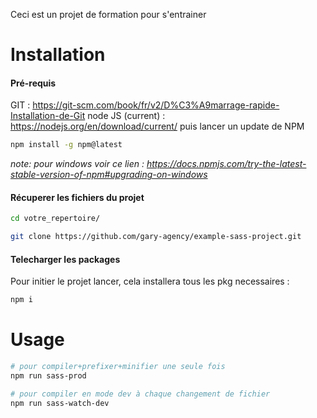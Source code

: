 Ceci est un projet de formation pour s'entrainer


# Installation
#### Pré-requis
GIT : https://git-scm.com/book/fr/v2/D%C3%A9marrage-rapide-Installation-de-Git
node JS (current) : https://nodejs.org/en/download/current/
puis lancer un update de NPM
```bash
npm install -g npm@latest
```
*note: pour windows voir ce lien : https://docs.npmjs.com/try-the-latest-stable-version-of-npm#upgrading-on-windows*
#### Récuperer les fichiers du projet
```bash
cd votre_repertoire/

git clone https://github.com/gary-agency/example-sass-project.git
```
#### Telecharger les packages
Pour initier le projet lancer, cela installera tous les pkg necessaires :
```bash
npm i
```

# Usage
```bash
# pour compiler+prefixer+minifier une seule fois
npm run sass-prod

# pour compiler en mode dev à chaque changement de fichier
npm run sass-watch-dev
```
